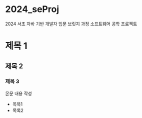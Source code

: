 # 2024_seProj
2024 서초 자바 기반 개발자 입문 브릿지 과정 소프트웨어 공학 프로젝트 

# 제목 1
## 제목 2
### 제목 3

몬문 내용 작성
* 목복1
* 목록2
